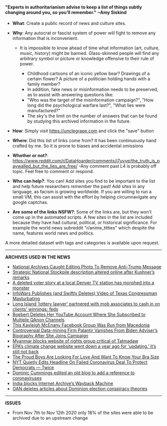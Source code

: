 #### "Experts in authoritarianism advise to keep a list of things subtly changing around you, so you’ll remember." ~Amy Siskind 

- **What**: Create a public record of news and culture sites.

 - **Why**: Any autocrat or fascist system of power will fight to remove any information that is inconvenient.

   - It is impossible to know ahead of time what information (art, culture, music, history) might be banned. Glass-skinned people will find any arbitrary symbol or picture or knowledge offensive to their rule of power.
	   
     - Childhood cartoons of an iconic yellow bear? Drawings of a certain flower? A picture of a politician holding hands with a family member?
     - In addition, fake news or misinformation needs to be preserved, as to assist with answering questions like: 
     - "Who was the target of the misinformation campaign?", "How long did the psychological warfare last?", "What lies were manufactured?"
     - The sky's the limit on the number of answers that can be found by studying this archived information in the future.

 - **How**: Simply visit https://unclegrape.com and click the "save" button
	   
 - **Where**: Did this list of links come from? It has been continuously hand crafted by me. So it is prone to biases and accidental omissions

 - **Whether or not?**: https://www.reddit.com/r/DataHoarder/comments/i7uvve/the_truth_is_paywalled_but_the_lies_are_free/
                            -Any comment past L4 is probably off topic. Feel free to comment or respond.

 - **Who can help?**: You can! Add sites you find to be important to the list and help future researchers remember the past! Add sites in any language, as facism is growing worldwide. If you are willing to run a small VM, this can assist with the effort by helping circumnavigate any google captchas.	
			   
 - **Are some of the links NSFW?**: Some of the links are, but they won't come up in the automated scripts. A few sites in the list are included because they have had cultural, political, or historical significance. For example the world news subreddit "r/anime_titties" which despite the name, features world news and politics.

A more detailed dataset with tags and categories is available upon request.

___
**ARCHIVES USED IN THE NEWS**
 - [National Archives Caught Editing Photo To Remove Anti-Trump Message](https://archive.vn/lRt2J)
 - [Strategic National Stockpile description altered online after Kushner’s remarks](https://archive.vn/pMk7Z)
 - [A deleted voter story at a local Denver TV station has morphed into a monster](https://archive.vn/cekOk)
 - [InfoWars Publishes (and Swiftly Deletes) Video of Texas Congressman Masturbating](https://archive.vn/mmdQU)
 - [Long Island ‘lottery lawyer’ partnered with mob associates to cash in on clients’ winnings: feds](https://archive.vn/4sJoo)
 - [Boebert Deletes Her YouTube Account Where She Subscribed to Multiple QAnon Channels](https://archive.vn/CtQbV)
 - [This Kayleigh McEnany Facebook Group Was Run from Macedonia](https://archive.vn/WqTcJ)
 - [Controversial Data-mining Firm Palantir Vanishes From Biden Adviser’s Biography After She Joins Campaign](https://archive.vn/I0Ujb)
 - [Myanmar blocks website of rights group critical of Tatmadaw](https://archive.vn/HFnMi)
 - [EPA’s climate change website went down a year ago for ‘updating.’ It’s still not back](https://archive.vn/1zzSJ)
 - [The Proud Boys Are Looking For Love And Want To Know Your Bra Size](https://archive.vn/IGhjT)
 - [NYT Quietly Edits Headline On Failed Coronavirus Deal To Protect Democrats — Twice](https://dailycaller.com/2020/03/23/nyt-edits-headline-coronavirus/)
 - [Dominic Cummings edited an old blog to add a reference to coronaviruses](https://archive.vn/9ddQM)
 - [India blocks Internet Archive’s Wayback Machine](https://archive.vn/5UZxY)
 - [OAN deletes articles about Dominion election conspiracy theories](https://archive.vn/eBTOE)

___
**ISSUES**
  - From Nov 7th to Nov 12th 2020 only 18% of the sites were able to be archived due to an upstream change
